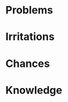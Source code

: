 <h1 class="left"><span class="white">P</span>roblems</h1>
<h1 class="left"><span class="white">I</span>rritations</h1>
<h1 class="left"><span class="white">C</span>hances</h1>
<h1 class="left"><span class="white">K</span>nowledge</h1>

